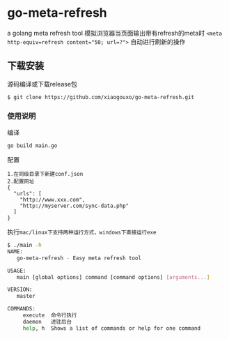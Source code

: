 # go-meta-refresh
a golang meta refresh tool
模拟浏览器当页面输出带有refresh的meta时
`<meta http-equiv=refresh content="50; url=?">`
自动进行刷新的操作

## 下载安装

源码编译或下载release包

```
$ git clone https://github.com/xiaogouxo/go-meta-refresh.git
```

### 使用说明
编译
```
go build main.go
```
配置
```
1.在同级目录下新建conf.json
2.配置网址
{
  "urls": [
    "http://www.xxx.com",
    "http://myserver.com/sync-data.php"
  ]
}
```
执行`mac/linux下支持两种运行方式，windows下直接运行exe`
```bash
$ ./main -h
NAME:
   go-meta-refresh - Easy meta refresh tool

USAGE:
   main [global options] command [command options] [arguments...]

VERSION:
   master

COMMANDS:
     execute  命令行执行
     daemon   进驻后台
     help, h  Shows a list of commands or help for one command
```

